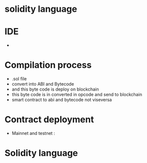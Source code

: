 # solidity language

# IDE
- 

# Compilation process
- .sol file 
- convert into ABI and Bytecode 
- and this byte code is deploy on blockchain
- this byte code is in converted in opcode and send to blockchain
- smart contract to abi and bytecode not viseversa

# Contract deployment 
- Mainnet and testnet : 

# Solidity language